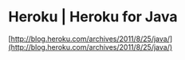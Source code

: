 <!--
id: 9394637382
link: http://tumblr.atmos.org/post/9394637382/heroku-heroku-for-java
slug: heroku-heroku-for-java
date: Thu Aug 25 2011 17:09:41 GMT-0700 (PDT)
publish: 2011-08-025
tags: 
title: Heroku | Heroku for Java
-->


Heroku | Heroku for Java
========================

[http://blog.heroku.com/archives/2011/8/25/java/](http://blog.heroku.com/archives/2011/8/25/java/)

